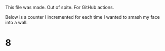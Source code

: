 This file was made. Out of spite. For GitHub actions.

Below is a counter I incremented for each time I wanted to smash my face into a wall.

# 8
